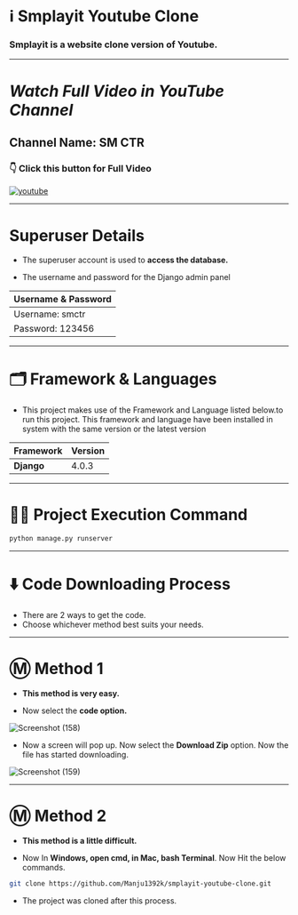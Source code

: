 
# ℹ️ Smplayit Youtube Clone

### Smplayit is a website clone version of Youtube.

---

# _Watch Full Video in YouTube Channel_

## Channel Name: SM CTR

### 👇 Click this button for Full Video

<a href="">

![youtube](https://user-images.githubusercontent.com/66934377/185027803-33520225-0da3-4eea-b6c1-86dbfc94fdd6.png)

</a>

---

# Superuser Details

* The superuser account is used to **access the database.**

* The username and password for the Django admin panel

| Username & Password |
| ------------- | 
| Username: smctr|
| Password: 123456|

---

# 🗂️ Framework & Languages

* This project makes use of the Framework and Language listed below.to run this project. This framework and language have been installed in
system with the same version or the latest version

| Framework  | Version |
| ------------- | ------------- |
| **Django**  | 4.0.3  |

---

# 👨‍💻 Project Execution Command 

```bash 
python manage.py runserver
```

---

# ⬇️ Code Downloading Process

* There are 2 ways to get the code.
* Choose whichever method best suits your needs. 

---

# Ⓜ️ Method 1

* **This method is very easy.**

* Now select the **code option.** 

![Screenshot (158)](https://user-images.githubusercontent.com/66934377/164152919-f2854829-535d-4227-9c2f-031f8051f6ac.png)

* Now a screen will pop up. Now select the **Download Zip** option. Now the file has started downloading.

![Screenshot (159)](https://user-images.githubusercontent.com/66934377/164153128-b64e85a2-e40c-4457-9835-a749ac79acd6.png)

---

# Ⓜ️ Method 2

* **This method is a little difficult.**

* Now In **Windows, open cmd, in Mac, bash Terminal**. Now Hit the below commands.

```bash
git clone https://github.com/Manju1392k/smplayit-youtube-clone.git
```

* The project was cloned after this process.
